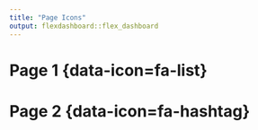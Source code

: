 ```yaml
---
title: "Page Icons"
output: flexdashboard::flex_dashboard
---
```


Page 1 {data-icon=fa-list}
=====================================


Page 2 {data-icon=fa-hashtag}
=====================================  
